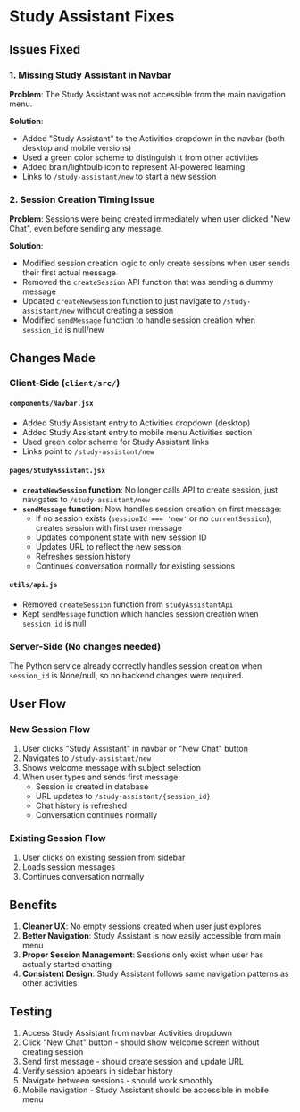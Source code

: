 # Study Assistant Fixes

## Issues Fixed

### 1. Missing Study Assistant in Navbar
**Problem**: The Study Assistant was not accessible from the main navigation menu.

**Solution**: 
- Added "Study Assistant" to the Activities dropdown in the navbar (both desktop and mobile versions)
- Used a green color scheme to distinguish it from other activities
- Added brain/lightbulb icon to represent AI-powered learning
- Links to `/study-assistant/new` to start a new session

### 2. Session Creation Timing Issue
**Problem**: Sessions were being created immediately when user clicked "New Chat", even before sending any message.

**Solution**: 
- Modified session creation logic to only create sessions when user sends their first actual message
- Removed the `createSession` API function that was sending a dummy message
- Updated `createNewSession` function to just navigate to `/study-assistant/new` without creating a session
- Modified `sendMessage` function to handle session creation when `session_id` is null/new

## Changes Made

### Client-Side (`client/src/`)

#### `components/Navbar.jsx`
- Added Study Assistant entry to Activities dropdown (desktop)
- Added Study Assistant entry to mobile menu Activities section  
- Used green color scheme for Study Assistant links
- Links point to `/study-assistant/new`

#### `pages/StudyAssistant.jsx`
- **`createNewSession` function**: No longer calls API to create session, just navigates to `/study-assistant/new`
- **`sendMessage` function**: Now handles session creation on first message:
  - If no session exists (`sessionId === 'new'` or no `currentSession`), creates session with first user message
  - Updates component state with new session ID
  - Updates URL to reflect the new session
  - Refreshes session history
  - Continues conversation normally for existing sessions

#### `utils/api.js`
- Removed `createSession` function from `studyAssistantApi`
- Kept `sendMessage` function which handles session creation when `session_id` is null

### Server-Side (No changes needed)
The Python service already correctly handles session creation when `session_id` is None/null, so no backend changes were required.

## User Flow

### New Session Flow
1. User clicks "Study Assistant" in navbar or "New Chat" button
2. Navigates to `/study-assistant/new` 
3. Shows welcome message with subject selection
4. When user types and sends first message:
   - Session is created in database
   - URL updates to `/study-assistant/{session_id}`
   - Chat history is refreshed
   - Conversation continues normally

### Existing Session Flow
1. User clicks on existing session from sidebar
2. Loads session messages
3. Continues conversation normally

## Benefits

1. **Cleaner UX**: No empty sessions created when user just explores
2. **Better Navigation**: Study Assistant is now easily accessible from main menu
3. **Proper Session Management**: Sessions only exist when user has actually started chatting
4. **Consistent Design**: Study Assistant follows same navigation patterns as other activities

## Testing

1. Access Study Assistant from navbar Activities dropdown
2. Click "New Chat" button - should show welcome screen without creating session
3. Send first message - should create session and update URL
4. Verify session appears in sidebar history
5. Navigate between sessions - should work smoothly
6. Mobile navigation - Study Assistant should be accessible in mobile menu
